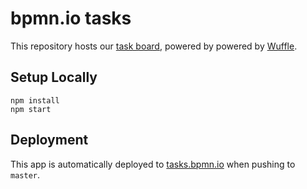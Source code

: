 # bpmn.io tasks

This repository hosts our [task board](https://tasks.bpmn.io/), powered by powered by [Wuffle](https://github.com/nikku/wuffle).


## Setup Locally

```
npm install
npm start
```


## Deployment

This app is automatically deployed to [tasks.bpmn.io](https://tasks.bpmn.io/) when pushing to `master`.
